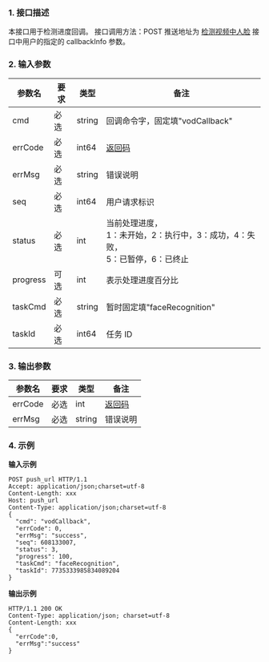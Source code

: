 ### 1. 接口描述
本接口用于检测进度回调。
接口调用方法：POST
推送地址为 [检测视频中人脸]() 接口中用户的指定的 callbackInfo 参数。


### 2. 输入参数

|参数名| 	要求|	类型| 	备注|
|--------|---------|------|--------|
|cmd	|必选|	string	|回调命令字，固定填"vodCallback"|
|errCode 	|必选|	int64	|[返回码](https://cloud.tencent.com/document/product/1015/31186#.E8.BF.94.E5.9B.9E.E7.A0.81.E8.AF.B4.E6.98.8E)|
|errMsg |	必选	|string|	错误说明|
|seq	|必选|	int64|	用户请求标识|
|status	|必选	|int	|当前处理进度，<br>1：未开始，2：执行中，3：成功，4：失败，<br>5：已暂停，6：已终止|
|progress|	可选|	int	|表示处理进度百分比|
|taskCmd	|必选|	string	|暂时固定填"faceRecognition"|
|taskId	|必选|	int64	|任务 ID|



### 3. 输出参数

|参数名 |	要求|	类型 |	备注|
|---------|--------|-------|-------|
|errCode 	|必选|	int	|[返回码]()|
|errMsg |	必选	|string|	错误说明|



### 4. 示例
**输入示例**
```
POST push_url HTTP/1.1
Accept: application/json;charset=utf-8
Content-Length: xxx
Host: push_url
Content-Type: application/json;charset=utf-8
{
  "cmd": "vodCallback",
  "errCode": 0,
  "errMsg": "success",
  "seq": 608133007,
  "status": 3,
  "progress": 100,
  "taskCmd": "faceRecognition",
  "taskId": 7735333985834089204
}
```

**输出示例**
```
HTTP/1.1 200 OK
Content-Type: application/json; charset=utf-8
Content-Length: xxx
{
  "errCode":0,
  "errMsg":"success"
}
```
